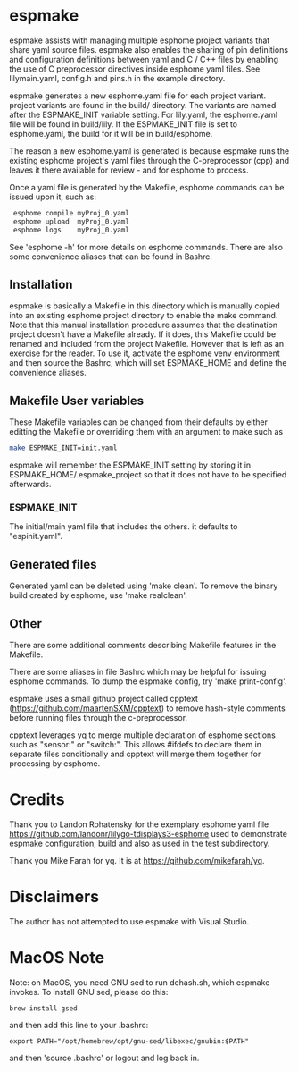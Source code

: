 # espmake

espmake assists with managing multiple esphome project variants that share
yaml source files.  espmake also enables the sharing of pin definitions
and configuration definitions between yaml and C / C++ files by enabling
the use of C preprocessor directives inside esphome yaml files. See
lilymain.yaml, config.h and pins.h in the example directory.

espmake generates a new esphome.yaml file for each project variant.
project variants are found in the build/ directory. The variants are
named after the ESPMAKE_INIT variable setting.  For lily.yaml, the
esphome.yaml file will be found in build/lily. If the ESPMAKE_INIT
file is set to esphome.yaml, the build for it will be in build/esphome.

The reason a new esphome.yaml is generated is because espmake
runs the existing esphome project's yaml files through the
C-preprocessor (cpp) and leaves it there available for review - and
for esphome to process.

Once a yaml file is generated by the Makefile,  esphome commands
can be issued upon it, such as:
```bash
 esphome compile myProj_0.yaml
 esphome upload  myProj_0.yaml
 esphome logs    myProj_0.yaml
```
See 'esphome -h' for more details on esphome commands.  There are also
some convenience aliases that can be found in Bashrc.

## Installation

espmake is basically a Makefile in this directory which is manually copied
into an existing esphome project directory to enable the make command.
Note that this manual installation procedure assumes that the destination
project doesn't have a Makefile already. If it does, this Makefile could
be renamed and included from the project Makefile.  However that is left
as an exercise for the reader. To use it, activate the esphome venv
environment and then source the Bashrc, which will set ESPMAKE_HOME
and define the convenience aliases.

## Makefile User variables

These Makefile variables can be changed from their defaults by either
editting the Makefile or overriding them with an argument to make such as
```bash
make ESPMAKE_INIT=init.yaml
```
espmake will remember the ESPMAKE_INIT setting by storing it in
ESPMAKE_HOME/.espmake_project so that it does not have to be specified
afterwards.

### ESPMAKE_INIT

The initial/main yaml file that includes the others. it defaults
to "espinit.yaml".

## Generated files

Generated yaml can be deleted using 'make clean'. To remove the
binary build created by esphome, use 'make realclean'.

## Other

There are some additional comments describing Makefile features in the
Makefile.

There are some aliases in file Bashrc which may be helpful for issuing
esphome commands.  To dump the espmake config, try 'make print-config'.

espmake uses a small github project called cpptext
(https://github.com/maartenSXM/cpptext) to remove hash-style comments
before running files through the c-preprocessor.

cpptext leverages yq to merge multiple declaration of esphome sections
such as "sensor:" or "switch:".  This allows #ifdefs to declare them
in separate files conditionally and cpptext will merge them together for
processing by esphome.

# Credits

Thank you to Landon Rohatensky for the exemplary esphome yaml file
https://github.com/landonr/lilygo-tdisplays3-esphome used to demonstrate
espmake configuration, build and also as used in the test subdirectory.

Thank you Mike Farah for yq. It is at https://github.com/mikefarah/yq.

# Disclaimers

The author has not attempted to use espmake with Visual Studio.

# MacOS Note
Note: on MacOS, you need GNU sed to run dehash.sh, which espmake invokes.
To install GNU sed, please do this:
```
brew install gsed
```
and then add this line to your .bashrc:
```
export PATH="/opt/homebrew/opt/gnu-sed/libexec/gnubin:$PATH"
```
and then 'source .bashrc' or logout and log back in.

